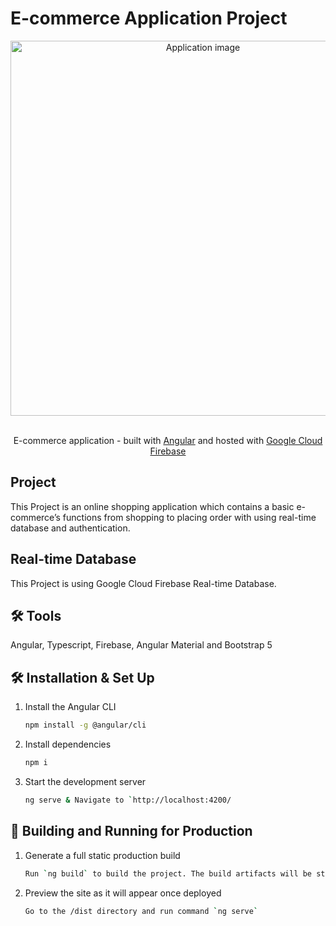 # E-commerce Application Project

<div align="center">
  <img alt="Application image" src="https://portfolio-andras-varga.web.app/assets/img-projects/ashop1-thumbnail.jpg" width="600" />
</div>
<br>
<p align="center">
 E-commerce application - built with <a href="https://angular.io/" target="_blank">Angular</a> and hosted with <a href="https://firebase.google.com/" target="_blank">Google Cloud Firebase</a>
</p>

## Project

This Project is an online shopping application which contains a basic e-commerce’s functions from shopping to placing order with using real-time database and authentication.

## Real-time Database

This Project is using Google Cloud Firebase Real-time Database.

## 🛠 Tools
Angular, Typescript, Firebase, Angular Material and Bootstrap 5

## 🛠 Installation & Set Up

1. Install the Angular CLI

   ```sh
   npm install -g @angular/cli
   ```

3. Install dependencies

   ```sh
   npm i
   ```

4. Start the development server

   ```sh
   ng serve & Navigate to `http://localhost:4200/
   ```

## 🚀 Building and Running for Production

1. Generate a full static production build

   ```sh
   Run `ng build` to build the project. The build artifacts will be stored in the `dist/` directory. Use the `--prod` flag for a production build.
   ```

1. Preview the site as it will appear once deployed

   ```sh
   Go to the /dist directory and run command `ng serve`
   ```
